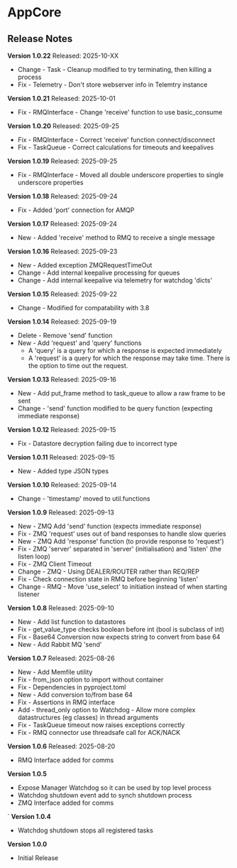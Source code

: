 # AppCore
## Release Notes

__Version 1.0.22__
Released: 2025-10-XX
* Change - Task - Cleanup modified to try terminating, then killing a process
* Fix - Telemetry - Don't store webserver info in Telemtry instance


__Version 1.0.21__
Released: 2025-10-01
* Fix - RMQInterface - Change 'receive' function to use basic_consume


__Version 1.0.20__
Released: 2025-09-25
* Fix - RMQInterface - Correct 'receive' function connect/disconnect
* Fix - TaskQueue - Correct calculations for timeouts and keepalives


__Version 1.0.19__
Released: 2025-09-25
* Fix - RMQInterface - Moved all double underscore properties to single underscore properties


__Version 1.0.18__
Released: 2025-09-24
* Fix - Added 'port' connection for AMQP


__Version 1.0.17__
Released: 2025-09-24
* New - Added 'receive' method to RMQ to receive a single message


__Version 1.0.16__
Released: 2025-09-23
* New - Added exception ZMQRequestTimeOut
* Change - Add internal keepalive processing for queues
* Change - Add internal keepalive via telemetry for watchdog 'dicts'


__Version 1.0.15__
Released: 2025-09-22
* Change - Modified for compatability with 3.8


__Version 1.0.14__
Released: 2025-09-19
* Delete - Remove 'send' function
* New - Add 'request' and 'query' functions
  * A 'query' is a query for which a response is expected immediately
  * A 'request' is a query for which the response may take time.  There is the option to time out the request. 


__Version 1.0.13__
Released: 2025-09-16
* New - Add put_frame method to task_queue to allow a raw frame to be sent
* Change - 'send' function modified to be query function (expecting immediate response)


__Version 1.0.12__
Released: 2025-09-15
* Fix - Datastore decryption failing due to incorrect type


__Version 1.0.11__
Released: 2025-09-15
* New - Added type JSON types


__Version 1.0.10__
Released: 2025-09-14
* Change - 'timestamp' moved to util.functions


__Version 1.0.9__
Released: 2025-09-13
* New - ZMQ Add 'send' function (expects immediate response)
* Fix - ZMQ 'request' uses out of band responses to handle slow queries
* New - ZMQ Add 'response' function (to provide response to 'request')
* Fix - ZMQ 'server' separated in 'server' (initialisation) and 'listen' (the listen loop)
* Fix - ZMQ Client Timeout
* Change - ZMQ - Using DEALER/ROUTER rather than REQ/REP
* Fix - Check connection state in RMQ before beginning 'listen'
* Change - RMQ - Move 'use_select' to initiation instead of when starting listener


__Version 1.0.8__
Released: 2025-09-10
* New - Add list function to datastores
* Fix - get_value_type checks boolean before int (bool is subclass of int)
* Fix - Base64 Conversion now expects string to convert from base 64
* New - Add Rabbit MQ 'send'


__Version 1.0.7__
Released: 2025-08-26
* New - Add Memfile utility
* Fix - from_json option to import without container
* Fix - Dependencies in pyproject.toml
* New - Add conversion to/from base 64
* Fix - Assertions in RMQ interface
* Add - thread_only option to Watchdog - Allow more complex datastructures (eg classes) in thread arguments
* Fix - TaskQueue timeout now raises exceptions correctly
* Fix - RMQ connector use threadsafe call for ACK/NACK


__Version 1.0.6__
Released: 2025-08-20
* RMQ Interface added for comms


__Version 1.0.5__
* Expose Manager Watchdog so it can be used by top level process
* Watchdog shutdown event add to synch shutdown process
* ZMQ Interface added for comms

`
__Version 1.0.4__
* Watchdog shutdown stops all registered tasks


__Version 1.0.0__
* Initial Release
